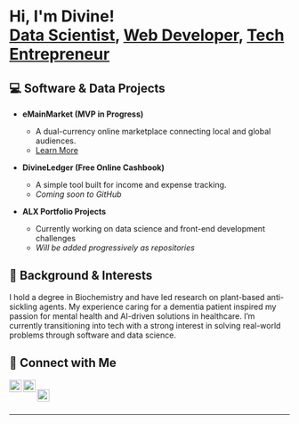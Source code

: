<h1>Hi, I'm Divine! <br/>
<a href="https://github.com/divineanekwe">Data Scientist</a>, 
<a href="https://www.linkedin.com/in/divineanekwe/">Web Developer</a>, 
<a href="https://emainmarket.com">Tech Entrepreneur</a>
</h1>

<h2>💻 Software & Data Projects</h2>

- <b>eMainMarket (MVP in Progress)</b>  
  - A dual-currency online marketplace connecting local and global audiences.  
  - [Learn More](https://emainmarket.com)
  
- <b>DivineLedger (Free Online Cashbook)</b>  
  - A simple tool built for income and expense tracking.  
  - *Coming soon to GitHub*

- <b>ALX Portfolio Projects</b>  
  - Currently working on data science and front-end development challenges  
  - *Will be added progressively as repositories*

<h2>🧠 Background & Interests</h2>

I hold a degree in Biochemistry and have led research on plant-based anti-sickling agents. My experience caring for a dementia patient inspired my passion for mental health and AI-driven solutions in healthcare. I’m currently transitioning into tech with a strong interest in solving real-world problems through software and data science.

<h2>🔗 Connect with Me</h2>

[<img align="left" alt="JoshMadakor | Twitter" width="22px" src="https://cdn.jsdelivr.net/npm/simple-icons@v3/icons/twitter.svg" />][twitter]
[<img align="left" alt="YouTube" width="22px" src="https://cdn.jsdelivr.net/npm/simple-icons@v3/icons/youtube.svg" />][youtube]  
[<img align="left" alt="LinkedIn" width="22px" src="https://cdn.jsdelivr.net/npm/simple-icons@v3/icons/linkedin.svg" />][linkedin]  

<br/>

[twitter]: https://x.com/divine_anekwe
[youtube]: https://www.youtube.com/@divineanekwe
[linkedin]: https://www.linkedin.com/in/divineanekwe/

---

<!--
**divineanekwe/divineanekwe** is a ✨ special ✨ repository because its `README.md` appears on your GitHub profile.

Here are some ideas to get you started:

- 🔭 I’m currently building eMainMarket
- 🌱 I’m learning Python, JavaScript, and Data Science
- 🤝 I’m open to collaboration on tech-for-good or AI-health projects
- 💬 Ask me about my experience transitioning from Biochemistry to Tech
- 📫 Reach me via LinkedIn or email
- ⚡ Fun fact: I once coordinated a last-minute academic rescue operation that saved an entire class from failing!
-->

